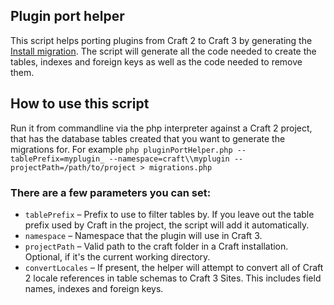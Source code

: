 Plugin port helper
------------------

This script helps porting plugins from Craft 2 to Craft 3 by generating the [Install migration](https://craftcms.com/docs/3.x/extend/migrations.html#plugin-install-migrations).
The script will generate all the code needed to create the tables, indexes and foreign keys as well as the code needed to remove them.

## How to use this script

Run it from commandline via the php interpreter against a Craft 2 project, that has the database tables created that you want to generate the migrations for. For example
`php pluginPortHelper.php --tablePrefix=myplugin_ --namespace=craft\\myplugin --projectPath=/path/to/project > migrations.php`

### There are a few parameters you can set:
- `tablePrefix` – Prefix to use to filter tables by. If you leave out the table prefix used by Craft in the project, the script will add it automatically.
- `namespace` – Namespace that the plugin will use in Craft 3.
- `projectPath` – Valid path to the craft folder in a Craft installation. Optional, if it's the current working directory.
- `convertLocales` – If present, the helper will attempt to convert all of Craft 2 locale references in table schemas to Craft 3 Sites. This includes field names, indexes and foreign keys.
